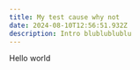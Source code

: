 ```yaml
---
title: My test cause why not
date: 2024-08-10T12:56:51.932Z
description: Intro blublublublu
---
```

Hello world